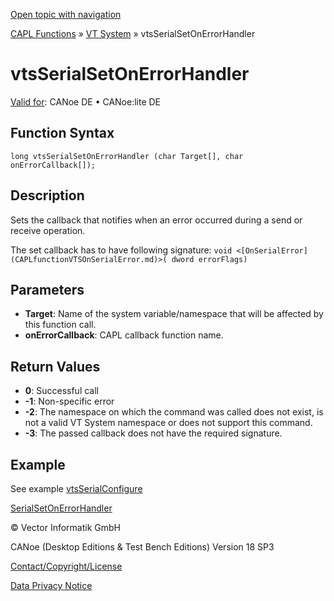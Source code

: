 [Open topic with navigation](../../../../../CANoeDEFamily.htm#Topics/CAPLFunctions/VTSystem/Functions/CAPLfunctionVTSvtsSerialSetOnErrorHandler.md)

[CAPL Functions](../../CAPLfunctions.md) » [VT System](../CAPLfunctionsVTSystemOverview.md) » vtsSerialSetOnErrorHandler

# vtsSerialSetOnErrorHandler

[Valid for](../../../Shared/FeatureAvailability.md): CANoe DE • CANoe:lite DE

## Function Syntax

```
long vtsSerialSetOnErrorHandler (char Target[], char onErrorCallback[]);
```

## Description

Sets the callback that notifies when an error occurred during a send or receive operation.

The set callback has to have following signature: `void <[OnSerialError](CAPLfunctionVTSOnSerialError.md)>( dword errorFlags)`

## Parameters

- **Target**: Name of the system variable/namespace that will be affected by this function call.
- **onErrorCallback**: CAPL callback function name.

## Return Values

- **0**: Successful call
- **-1**: Non-specific error
- **-2**: The namespace on which the command was called does not exist, is not a valid VT System namespace or does not support this command.
- **-3**: The passed callback does not have the required signature.

## Example

See example [vtsSerialConfigure](CAPLfunctionVTSvtsSerialConfigure.md)

[SerialSetOnErrorHandler](CAPLfunctionVTSSerialSetOnErrorHandler.md)

© Vector Informatik GmbH

CANoe (Desktop Editions & Test Bench Editions) Version 18 SP3

[Contact/Copyright/License](../../../Shared/ContactCopyrightLicense.md)

[Data Privacy Notice](https://www.vector.com/int/en/company/get-info/privacy-policy/)